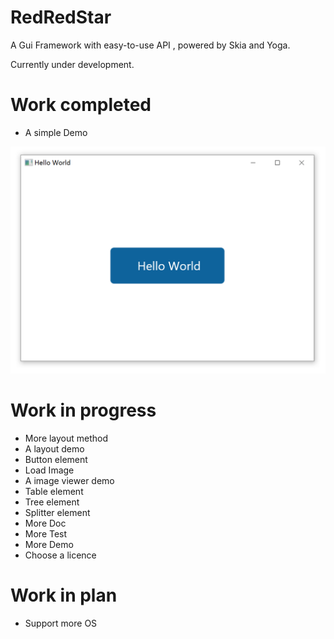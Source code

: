 ﻿# RedRedStar 

A Gui Framework with easy-to-use API , powered by Skia and Yoga. 

Currently under development.

# Work completed

- A simple Demo

![](./Doc/img/helloWorld.png)

# Work in progress

- More layout method
- A layout demo
- Button element
- Load Image
- A image viewer demo
- Table element
- Tree element
- Splitter element
- More Doc
- More Test
- More Demo
- Choose a licence

# Work in plan

- Support more OS
